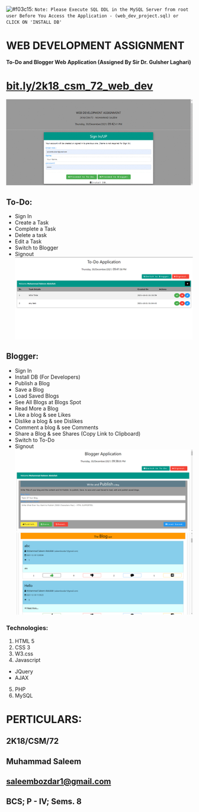 ![#f03c15](https://via.placeholder.com/15/f03c15/000000?text=+): `Note: Please Execute SQL DDL in the MySQL Server from root user Before You Access the Application - (web_dev_project.sql) or CLICK ON 'INSTALL DB'`
# WEB DEVELOPMENT ASSIGNMENT
<b>To-Do and Blogger Web Application (Assigned By Sir Dr. Gulsher Laghari)</b><br/>
# [bit.ly/2k18_csm_72_web_dev](bit.ly/2k18_csm_72_web_dev)
![alt text](https://github.com/saleem3864/web_dev_assignment/blob/master/Images/gif_image.gif)
## To-Do:
 * Sign In
 * Create a Task
 * Complete a Task
 * Delete a task
 * Edit a Task
 * Switch to Blogger
 * Signout
 ![alt text](https://github.com/saleem3864/web_dev_assignment/blob/master/Images/to_do.png)
## Blogger:
  * Sign In
  * Install DB (For Developers)
  * Publish a Blog
  * Save a Blog
  * Load Saved Blogs
  * See All Blogs at Blogs Spot
  * Read More a Blog
  * Like a blog & see Likes
  * Dislike a blog & see Dislikes
  * Comment a blog & see Comments
  * Share a Blog & see Shares (Copy Link to Clipboard)
  * Switch to To-Do
  * Signout
   ![alt text](https://github.com/saleem3864/web_dev_assignment/blob/master/Images/publish_blog.png)
   ![alt text](https://github.com/saleem3864/web_dev_assignment/blob/master/Images/blog_spot.png)
### Technologies:
  1. HTML 5
  2. CSS 3
  3. W3.css
  4. Javascript
   * JQuery
   * AJAX
  5. PHP
  6. MySQL
# PERTICULARS:
## 2K18/CSM/72
## Muhammad Saleem
## [saleembozdar1@gmail.com](mailto:saleembozdar1@gmail.com)
## BCS; P - IV; Sems. 8
